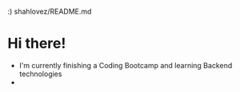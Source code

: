 :) shahlovez/README.md

# Hi there! 


- I'm currently finishing a Coding Bootcamp and learning Backend technologies 
- 
